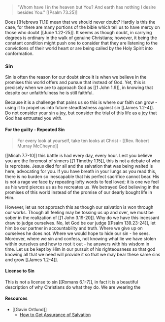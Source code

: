> "Whom have I in the heaven but You? And earth has nothing I desire besides You." [[Psalm 73.25]]

Does [[Hebrews 11.1]] mean that we should never doubt? Hardly is this the case, for there are many portions of the bible which tell us to have mercy on those who doubt [[Jude 1.22-25]]. It seems as though doubt, in carrying degrees is ordinary in the walk of genuine Christians; however, it being the constant condition might push one to consider that they are listening to the convictions of their world heart or are being called by the Holy Spirit into conformation.

### Sin
Sin is often the reason for our doubt since it is when we believe in the promises this world offers and pursue that instead of God. Yet, this is precisely when we are to approach God as [[1 John 1.9]], in knowing that despite our unfaithfulness he is still faithful. 

Because it is a challenge that pains us so this is where our faith can grow - using it to propel us into future steadfastness against sin [[James 1.2-4]]. Do not consider your sin a joy, but consider the trial of this life as a joy that God has entrusted you with.

#### For the guilty - Repeated Sin
> For every look at yourself, take ten looks at Christ - [[Rev. Robert Murray McCheyne]]

[[Micah 7.7-10]] this battle is had every day, every hour. Lest you believe you are the foremost of sinners [[1 Timothy 1.15]], this is not a debate of who is reprobate. Jesus died for all and the salvation that was being waited is here, advocating for you. If you have breath in your lungs as you read this, there is no burden so inescapable that his perfect sacrifice cannot bear. His is not a rage we face by repeating lofty words to feel loved; it is one we feel as his word pierces us as he recreates us. We betrayed God believing in the promises of this world instead of the promise of our dearly bought life in Him. 

However, let us not approach this as though our salvation is won through our works. Though all feeling may be tossing us up and over, we must be sober in the realization of [[1 John 3.19-20]]. Why do we have this incessant draw to judge ourselves. No, let God be our judge [[Psalm 139.23-24]], let him be our partner in accountability and truth. Where we give up on ourselves he does not. Where we would hope to hide our sin - he sees. Moreover, where we sin and confess, not knowing what lie we have stolen within ourselves and how to root it out - he answers with his wisdom in time. Let us be kept by Him in our pursuit of his righteousness so that god knowing all that we need will provide it so that we may bear these same sins and grow [[James 1.2-4]].

#### License to Sin
This is not a license to sin [[Romans 6.1-7]], in fact it is a beautiful description of why Christians do what they do. We are wearing the 


#### Resources
* [[Gavin Ortlund]]
	* [How to Get Assurance of Salvation](https://www.youtube.com/watch?v=5KV3xmPo5iE&ab_channel=TruthUnites)